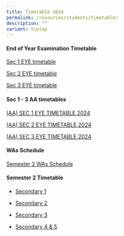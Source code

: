 ```yaml
---
title: Timetable 2024
permalink: /resources/students/timetable/
description: ""
variant: tiptap
---
```

<h4><strong>End of Year Examination Timetable</strong></h4>
<p><a href="/files/Timetable/S1EYE2024e.pdf" rel="noopener nofollow" target="_blank">Sec 1 EYE timetable</a>
</p>
<p><a href="/files/Timetable/S2EYE2024d.pdf" rel="noopener nofollow" target="_blank">Sec 2 EYE timetable</a>
</p>
<p><a href="/files/Timetable/S3EYE2024e.pdf" rel="noopener nofollow" target="_blank">Sec 3 EYE timetable</a>
</p>
<p></p>
<h4><strong>Sec 1 - 3 AA timetables</strong></h4>
<p><a href="/files/Timetable/AAS1EYE2024.pdf" rel="noopener nofollow" target="_blank">(AA) SEC 1 EYE TIMETABLE 2024</a>
</p>
<p><a href="/files/Timetable/AAS2EYE2024.pdf" rel="noopener nofollow" target="_blank">(AA) SEC 2 EYE TIMETABLE 2024</a>
</p>
<p><a href="/files/Timetable/AAS3EYE2024.pdf" rel="noopener nofollow" target="_blank">(AA) SEC 3 EYE TIMETABLE 2024</a>
</p>
<p></p>
<h4><strong>WAs Schedule</strong></h4>
<p><a href="https://docs.google.com/spreadsheets/d/1Vms5eYFuCjC0jfoiVE82VI4oBhSPZXADPw1Hj021lEc/edit?gid=815072488#gid=815072488" rel="noopener noreferrer nofollow" target="_blank">Semester 2 WAs Schedule</a>
</p>
<h4><strong>Semester 2 Timetable</strong></h4>
<ul data-tight="true" class="tight">
<li>
<p><a href="/files/Timetable/S1CTTS2.pdf" rel="noopener noreferrer nofollow" target="_blank">Secondary 1</a>
</p>
</li>
<li>
<p><a href="/files/Timetable/S2CTTS2.pdf" rel="noopener noreferrer nofollow" target="_blank">Secondary 2</a>
</p>
</li>
<li>
<p><a href="/files/Timetable/S3CTTS2.pdf" rel="noopener noreferrer nofollow" target="_blank">Secondary 3</a>
</p>
</li>
<li>
<p><a href="/files/Timetable/S4CTTS2.pdf" rel="noopener noreferrer nofollow" target="_blank">Secondary 4 &amp; 5</a>
</p>
</li>
</ul>
<p></p>